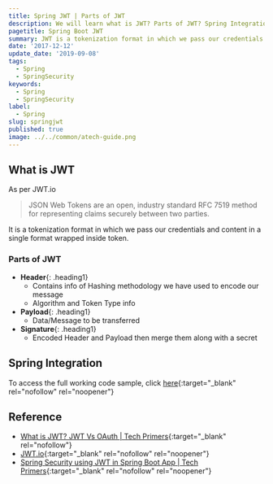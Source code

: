 ```yaml
---
title: Spring JWT | Parts of JWT
description: We will learn what is JWT? Parts of JWT? Spring Integration of JWT.
pagetitle: Spring Boot JWT
summary: JWT is a tokenization format in which we pass our credentials and content in a single format wrapped inside token.
date: '2017-12-12'
update_date: '2019-09-08'
tags:
  - Spring
  - SpringSecurity
keywords:
  - Spring
  - SpringSecurity
label:
  - Spring
slug: springjwt
published: true
image: ../../common/atech-guide.png
---
```


## What is JWT

As per JWT.io  
> JSON Web Tokens are an open, industry standard RFC 7519 method for representing claims securely between two parties.

It is a tokenization format in which we pass our credentials and content in a single format wrapped inside token.  

### Parts of JWT

- **Header**{: .heading1}
  - Contains info of Hashing methodology we have used to encode our message
  - Algorithm and Token Type info
- **Payload**{: .heading1}
  - Data/Message to be transferred
- **Signature**{: .heading1}
  - Encoded Header and Payload then merge them along with a secret
  
## Spring Integration

To access the full working code sample, click [here](https://github.com/atechguide/springboot-blog/tree/master/jwt){:target="_blank" rel="nofollow" rel="noopener"}

## Reference
- [What is JWT? JWT Vs OAuth | Tech Primers](https://www.youtube.com/watch?v=muRr4dImv1k){:target="_blank" rel="nofollow"}  
- [JWT.io](https://jwt.io/){:target="_blank" rel="nofollow" rel="noopener"}  
- [Spring Security using JWT in Spring Boot App | Tech Primers](https://www.youtube.com/watch?v=-HYrUs1ZCLI){:target="_blank" rel="nofollow" rel="noopener"}
